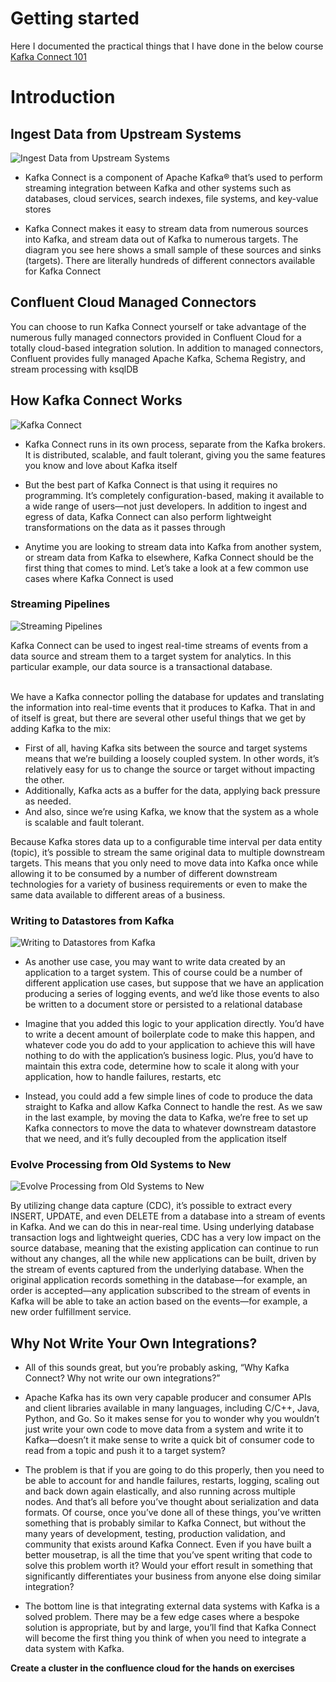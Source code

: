 # Getting started

Here I documented the practical things that I have done in the below course<br/>
[Kafka Connect 101](https://developer.confluent.io/courses/kafka-connect/intro/)

# Introduction

## Ingest Data from Upstream Systems

![Ingest Data from Upstream Systems](assets/images/24.png)

- Kafka Connect is a component of Apache Kafka® that’s used to perform streaming integration between Kafka and other systems such as databases, cloud services, search indexes, file systems, and key-value stores

- Kafka Connect makes it easy to stream data from numerous sources into Kafka, and stream data out of Kafka to numerous targets. The diagram you see here shows a small sample of these sources and sinks (targets). There are literally hundreds of different connectors available for Kafka Connect

## Confluent Cloud Managed Connectors

You can choose to run Kafka Connect yourself or take advantage of the numerous fully managed connectors provided in Confluent Cloud for a totally cloud-based integration solution. In addition to managed connectors, Confluent provides fully managed Apache Kafka, Schema Registry, and stream processing with ksqlDB

## How Kafka Connect Works

![Kafka Connect](assets/images/25.png)

- Kafka Connect runs in its own process, separate from the Kafka brokers. It is distributed, scalable, and fault tolerant, giving you the same features you know and love about Kafka itself

- But the best part of Kafka Connect is that using it requires no programming. It’s completely configuration-based, making it available to a wide range of users—not just developers. In addition to ingest and egress of data, Kafka Connect can also perform lightweight transformations on the data as it passes through

- Anytime you are looking to stream data into Kafka from another system, or stream data from Kafka to elsewhere, Kafka Connect should be the first thing that comes to mind. Let’s take a look at a few common use cases where Kafka Connect is used

### Streaming Pipelines

![Streaming Pipelines](assets/images/26.png)

Kafka Connect can be used to ingest real-time streams of events from a data source and stream them to a target system for analytics. In this particular example, our data source is a transactional database. <br/><br/>

We have a Kafka connector polling the database for updates and translating the information into real-time events that it produces to Kafka. That in and of itself is great, but there are several other useful things that we get by adding Kafka to the mix:

- First of all, having Kafka sits between the source and target systems means that we’re building a loosely coupled system. In other words, it’s relatively easy for us to change the source or target without impacting the other.
- Additionally, Kafka acts as a buffer for the data, applying back pressure as needed.
- And also, since we’re using Kafka, we know that the system as a whole is scalable and fault tolerant.

Because Kafka stores data up to a configurable time interval per data entity (topic), it’s possible to stream the same original data to multiple downstream targets. This means that you only need to move data into Kafka once while allowing it to be consumed by a number of different downstream technologies for a variety of business requirements or even to make the same data available to different areas of a business.

### Writing to Datastores from Kafka

![Writing to Datastores from Kafka](assets/images/27.png)

- As another use case, you may want to write data created by an application to a target system. This of course could be a number of different application use cases, but suppose that we have an application producing a series of logging events, and we’d like those events to also be written to a document store or persisted to a relational database

- Imagine that you added this logic to your application directly. You’d have to write a decent amount of boilerplate code to make this happen, and whatever code you do add to your application to achieve this will have nothing to do with the application’s business logic. Plus, you’d have to maintain this extra code, determine how to scale it along with your application, how to handle failures, restarts, etc

- Instead, you could add a few simple lines of code to produce the data straight to Kafka and allow Kafka Connect to handle the rest. As we saw in the last example, by moving the data to Kafka, we’re free to set up Kafka connectors to move the data to whatever downstream datastore that we need, and it’s fully decoupled from the application itself

### Evolve Processing from Old Systems to New

![Evolve Processing from Old Systems to New](assets/images/28.png)

By utilizing change data capture (CDC), it’s possible to extract every INSERT, UPDATE, and even DELETE from a database into a stream of events in Kafka. And we can do this in near-real time. Using underlying database transaction logs and lightweight queries, CDC has a very low impact on the source database, meaning that the existing application can continue to run without any changes, all the while new applications can be built, driven by the stream of events captured from the underlying database. When the original application records something in the database—for example, an order is accepted—any application subscribed to the stream of events in Kafka will be able to take an action based on the events—for example, a new order fulfillment service.

## Why Not Write Your Own Integrations?

- All of this sounds great, but you’re probably asking, “Why Kafka Connect? Why not write our own integrations?”

- Apache Kafka has its own very capable producer and consumer APIs and client libraries available in many languages, including C/C++, Java, Python, and Go. So it makes sense for you to wonder why you wouldn’t just write your own code to move data from a system and write it to Kafka—doesn’t it make sense to write a quick bit of consumer code to read from a topic and push it to a target system?

- The problem is that if you are going to do this properly, then you need to be able to account for and handle failures, restarts, logging, scaling out and back down again elastically, and also running across multiple nodes. And that’s all before you’ve thought about serialization and data formats. Of course, once you’ve done all of these things, you’ve written something that is probably similar to Kafka Connect, but without the many years of development, testing, production validation, and community that exists around Kafka Connect. Even if you have built a better mousetrap, is all the time that you’ve spent writing that code to solve this problem worth it? Would your effort result in something that significantly differentiates your business from anyone else doing similar integration?

- The bottom line is that integrating external data systems with Kafka is a solved problem. There may be a few edge cases where a bespoke solution is appropriate, but by and large, you’ll find that Kafka Connect will become the first thing you think of when you need to integrate a data system with Kafka.

**Create a cluster in the confluence cloud for the hands on exercises**
